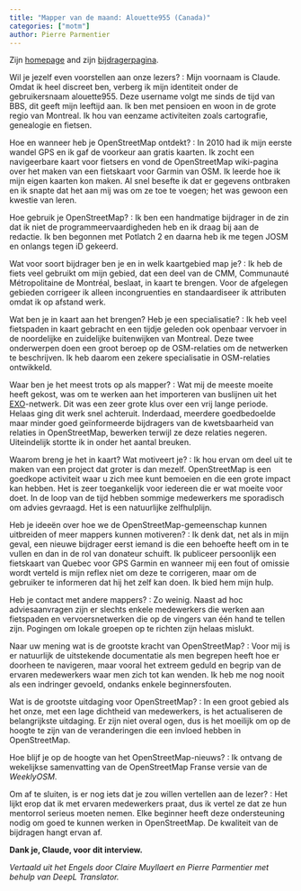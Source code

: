 ```yaml
---
title: "Mapper van de maand: Alouette955 (Canada)"
categories: ["motm"]
author: Pierre Parmentier
---
```


Zijn [homepage](https://www.openstreetmap.org/user/Alouette955) and zijn [bijdragerpagina](https://hdyc.neis-one.org/?Alouette955).

Wil je jezelf even voorstellen aan onze lezers?
: Mijn voornaam is Claude. Omdat ik heel discreet ben, verberg ik mijn identiteit onder de gebruikersnaam alouette955. Deze username volgt me sinds de tijd van BBS, dit geeft mijn leeftijd aan. Ik ben met pensioen en woon in de grote regio van Montreal. Ik hou van eenzame activiteiten zoals cartografie, genealogie en fietsen.

Hoe en wanneer heb je OpenStreetMap ontdekt?
: In 2010 had ik mijn eerste wandel GPS en ik gaf de voorkeur aan gratis kaarten. Ik zocht een navigeerbare kaart voor fietsers en vond de OpenStreetMap wiki-pagina over het maken van een fietskaart voor Garmin van OSM. Ik leerde hoe ik mijn eigen kaarten kon maken. Al snel besefte ik dat er gegevens ontbraken en ik snapte dat het aan mij was om ze toe te voegen; het was gewoon een kwestie van leren.

Hoe gebruik je OpenStreetMap?
: Ik ben een handmatige bijdrager in de zin dat ik niet de programmeervaardigheden heb en ik draag bij aan de redactie. Ik ben begonnen met Potlatch 2 en daarna heb ik me tegen JOSM en onlangs tegen iD gekeerd.

Wat voor soort bijdrager ben je en in welk kaartgebied map je?
: Ik heb de fiets veel gebruikt om mijn gebied, dat een deel van de CMM, Communauté Métropolitaine de Montréal, beslaat, in kaart te brengen. Voor de afgelegen gebieden corrigeer ik alleen incongruenties en standaardiseer ik attributen omdat ik op afstand werk.

Wat ben je in kaart aan het brengen? Heb je een specialisatie?
: Ik heb veel fietspaden in kaart gebracht en een tijdje geleden ook openbaar vervoer in de noordelijke en zuidelijke buitenwijken van Montreal. Deze twee onderwerpen doen een groot beroep op de OSM-relaties om de netwerken te beschrijven. Ik heb daarom een zekere specialisatie in OSM-relaties ontwikkeld.

Waar ben je het meest trots op als mapper?
: Wat mij de meeste moeite heeft gekost, was om te werken aan het importeren van buslijnen uit het [EXO](https://exo.quebec/en)-netwerk. Dit was een zeer grote klus over een vrij lange periode. Helaas ging dit werk snel achteruit. Inderdaad, meerdere goedbedoelde maar minder goed geïnformeerde bijdragers van de kwetsbaarheid van relaties in OpenStreetMap, bewerken terwijl ze deze relaties negeren. Uiteindelijk stortte ik in onder het aantal breuken.

Waarom breng je het in kaart? Wat motiveert je?
: Ik hou ervan om deel uit te maken van een project dat groter is dan mezelf. OpenStreetMap is een goedkope activiteit waar u zich mee kunt bemoeien en die een grote impact kan hebben. Het is zeer toegankelijk voor iedereen die er wat moeite voor doet. In de loop van de tijd hebben sommige medewerkers me sporadisch om advies gevraagd. Het is een natuurlijke zelfhulplijn.

Heb je ideeën over hoe we de OpenStreetMap-gemeenschap kunnen uitbreiden of meer mappers kunnen motiveren?
: Ik denk dat, net als in mijn geval, een nieuwe bijdrager eerst iemand is die een behoefte heeft om in te vullen en dan in de rol van donateur schuift. Ik publiceer persoonlijk een fietskaart van Quebec voor GPS Garmin en wanneer mij een fout of omissie wordt verteld is mijn reflex niet om deze te corrigeren, maar om de gebruiker te informeren dat hij het zelf kan doen. Ik bied hem mijn hulp.

Heb je contact met andere mappers?
: Zo weinig. Naast ad hoc adviesaanvragen zijn er slechts enkele medewerkers die werken aan fietspaden en vervoersnetwerken die op de vingers van één hand te tellen zijn. Pogingen om lokale groepen op te richten zijn helaas mislukt.

Naar uw mening wat is de grootste kracht van OpenStreetMap?
: Voor mij is er natuurlijk de uitstekende documentatie als men begrepen heeft hoe er doorheen te navigeren, maar vooral het extreem geduld en begrip van de ervaren medewerkers waar men zich tot kan wenden. Ik heb me nog nooit als een indringer gevoeld, ondanks enkele beginnersfouten.

Wat is de grootste uitdaging voor OpenStreetMap?
: In een groot gebied als het onze, met een lage dichtheid van medewerkers, is het actualiseren de belangrijkste uitdaging. Er zijn niet overal ogen, dus is het moeilijk om op de hoogte te zijn van de veranderingen die een invloed hebben in OpenStreetMap.

Hoe blijf je op de hoogte van het OpenStreetMap-nieuws?
: Ik ontvang de wekelijkse samenvatting van de OpenStreetMap Franse versie van de _WeeklyOSM_.

Om af te sluiten, is er nog iets dat je zou willen vertellen aan de lezer?
: Het lijkt erop dat ik met ervaren medewerkers praat, dus ik vertel ze dat ze hun mentorrol serieus moeten nemen. Elke beginner heeft deze ondersteuning nodig om goed te kunnen werken in OpenStreetMap. De kwaliteit van de bijdragen hangt ervan af.

**Dank je, Claude, voor dit interview.**

_Vertaald uit het Engels door Claire Muyllaert en Pierre Parmentier met behulp van DeepL Translator._
